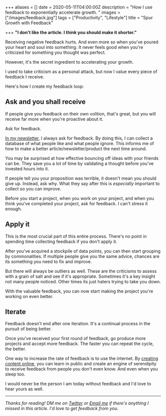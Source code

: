 +++
aliases = []
date = 2020-05-11T04:00:00Z
description = "How I use feedback to exponentially accelerate growth. "
images = ["/images/feedback.jpg"]
tags = ["Productivity", "Lifestyle"]
title = "Spur Growth with Feedback"

+++
**"I don't like the article. I think you should make it shorter."**

Receiving negative feedback hurts. And even more so when you've poured your heart and soul into something. It never feels good when you're criticized for something you thought was perfect.

However, it's the secret ingredient to accelerating your growth.

I used to take criticism as a personal attack, but now I value every piece of feedback I receive.

Here's how I create my feedback loop:

## Ask and you shall receive

If people give you feedback on their own volition, that's great, but you will receive far more when you're proactive about it.

Ask for feedback.

[In my newsletter](https://mondaymail.substack.com/), I always ask for feedback. By doing this, I can collect a database of what people like and what people ignore. This informs me of how to make a better article/newsletter/product the next time around.

You may be surprised at how effective bouncing off ideas with your friends can be. They save you a lot of time by validating a thought before you've invested hours into it.

If people tell you your proposition was terrible, it doesn't mean you should give up. Instead, ask why. What they say after this is _especially_ important to collect so you can improve.

Before you start a project, when you work on your project, and when you think you've completed your project, ask for feedback. I can't stress it enough.

## Apply it

This is the most crucial part of this entire process. There's no point in spending time collecting feedback if you don't apply it.

After you've acquired a stockpile of data points, you can then start grouping by commonalities. If multiple people give you the same advice, chances are its something you need to fix and improve.

But there will always be outliers as well. These are the criticisms to assess with a grain of salt and see if it's appropriate. Sometimes it's a key insight not many people noticed. Other times its just haters trying to take you down.

With the valuable feedback, you can now start making the project you're working on even better.

## Iterate

Feedback doesn't end after one iteration. It's a continual process in the pursuit of being better.

Once you've received your first round of feedback, go produce more projects and accept more feedback. The faster you can repeat the cycle, the better.

One way to increase the rate of feedback is to use the internet. By [creating content online](https://www.andyjgao.com/blog/why-i-created-blog/), you can learn in public and create an engine of serendipity to receive feedback from people you don't even know. And even when you sleep too.

I would never be the person I am today without feedback and I'd love to hear yours as well.

***

_Thanks for reading! DM me on_ [_Twitter_](https://twitter.com/AndyJGao) _or_ [_Email me_](mailto:hello@andyjgao.com) _if there's anything I missed in this article. I'd love to get feedback from you._